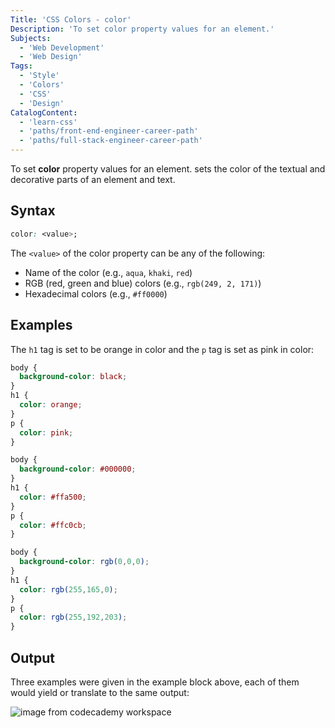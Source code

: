```yaml
---
Title: 'CSS Colors - color'
Description: 'To set color property values for an element.'
Subjects:
  - 'Web Development'
  - 'Web Design'
Tags:
  - 'Style'
  - 'Colors'
  - 'CSS'
  - 'Design'
CatalogContent:
  - 'learn-css'
  - 'paths/front-end-engineer-career-path'
  - 'paths/full-stack-engineer-career-path'
---
```


To set **color** property values for an element. <color> sets the color of the textual and decorative parts of an element and text.

## Syntax

```css
color: <value>;
```

The `<value>` of the color property can be any of the following:

- Name of the color (e.g., `aqua`, `khaki`, `red`)
- RGB (red, green and blue) colors (e.g., `rgb(249, 2, 171)`)
- Hexadecimal colors (e.g., `#ff0000`)

## Examples

The `h1` tag is set to be orange in color and the `p` tag is set as pink in color: <!--The background color, black/#000000/rgb(0,0,0), is only set for context-->

```css
body {
  background-color: black;
}
h1 {
  color: orange;
}
p {
  color: pink;
}
```

```css
body {
  background-color: #000000;
}
h1 {
  color: #ffa500;
}
p {
  color: #ffc0cb;
}
```

```css
body {
  background-color: rgb(0,0,0);
}
h1 {
  color: rgb(255,165,0);
}
p {
  color: rgb(255,192,203);
}
```
## Output

Three examples were given in the example block above, each of them would yield or translate to the same output:

![image from codecademy workspace](/docs/media/css-colors-color-example.png)
